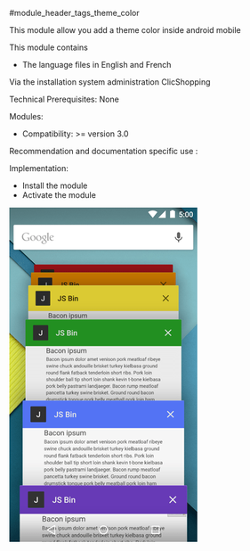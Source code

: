  #module_header_tags_theme_color
 
This module allow you add a theme color inside android mobile

This module contains

- The language files in English and French

Via the installation system administration ClicShopping

Technical Prerequisites: None

Modules:

- Compatibility: >= version 3.0

Recommendation and documentation specific use :


Implementation:

- Install the module
- Activate the module

![image](https://github.com/ClicShoppingV3Community/module_header_tags_theme_color/blob/master/ModuleInfosJson/image.png)

